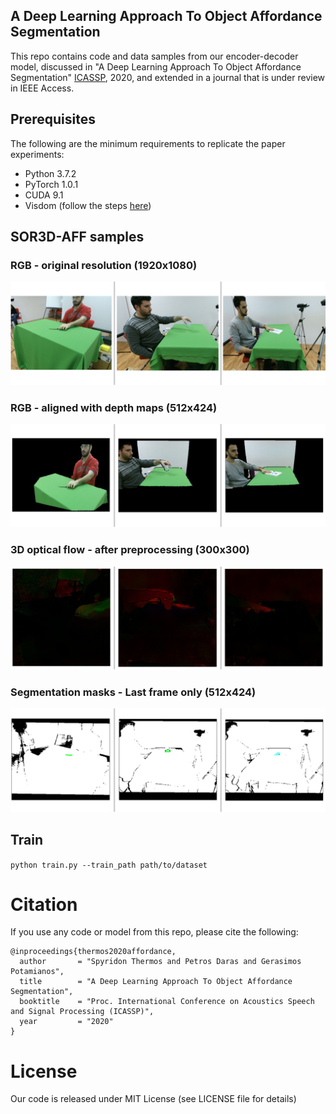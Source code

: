 ## A Deep Learning Approach To Object Affordance Segmentation
This repo contains code and data samples from our encoder-decoder model, discussed in "A Deep Learning Approach To Object Affordance Segmentation" [ICASSP](https://2020.ieeeicassp.org/), 2020, and extended in a journal that is under review in IEEE Access. 

## Prerequisites
The following are the minimum requirements to replicate the paper experiments:
- Python 3.7.2
- PyTorch 1.0.1
- CUDA 9.1
- Visdom (follow the steps [here](https://github.com/facebookresearch/visdom))

## SOR3D-AFF samples

### RGB - original resolution (1920x1080)
![rgb_full](./sor3d-aff_samples/rgb_full.png)

### RGB - aligned with depth maps (512x424)
![rgb_aligned](./sor3d-aff_samples/rgb_aligned.png)

### 3D optical flow - after preprocessing (300x300)
![3Dflow](./sor3d-aff_samples/3Dflow.png)

### Segmentation masks - Last frame only (512x424)
![seg_mask](./sor3d-aff_samples/seg_mask.png)

## Train
``
python train.py --train_path path/to/dataset
``

# Citation
If you use any code or model from this repo, please cite the following:
```
@inproceedings{thermos2020affordance,
  author       = "Spyridon Thermos and Petros Daras and Gerasimos Potamianos",
  title        = "A Deep Learning Approach To Object Affordance Segmentation",
  booktitle    = "Proc. International Conference on Acoustics Speech and Signal Processing (ICASSP)",
  year         = "2020"
}
```

# License
Our code is released under MIT License (see LICENSE file for details)
